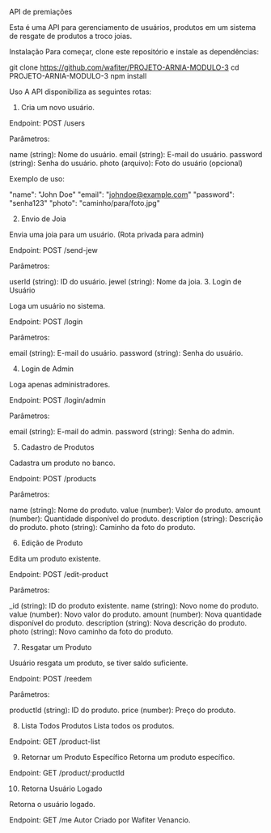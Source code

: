 API de premiações

Esta é uma API para gerenciamento de usuários, produtos em um sistema de resgate de produtos a troco joias.

Instalação
Para começar, clone este repositório e instale as dependências:

git clone https://github.com/wafiter/PROJETO-ARNIA-MODULO-3
cd PROJETO-ARNIA-MODULO-3
npm install

Uso
A API disponibiliza as seguintes rotas:

1. Cria um novo usuário.

Endpoint: POST /users

Parâmetros:

name (string): Nome do usuário.
email (string): E-mail do usuário.
password (string): Senha do usuário.
photo (arquivo): Foto do usuário (opcional)

Exemplo de uso:

"name": "John Doe"
"email": "johndoe@example.com"
"password": "senha123"
"photo": "caminho/para/foto.jpg"

2. Envio de Joia

Envia uma joia para um usuário. (Rota privada para admin)

Endpoint: POST /send-jew

Parâmetros:

userId (string): ID do usuário.
jewel (string): Nome da joia.
3. Login de Usuário

Loga um usuário no sistema.

Endpoint: POST /login

Parâmetros:

email (string): E-mail do usuário.
password (string): Senha do usuário.

4. Login de Admin

Loga apenas administradores.

Endpoint: POST /login/admin

Parâmetros:

email (string): E-mail do admin.
password (string): Senha do admin.

5. Cadastro de Produtos

Cadastra um produto no banco.

Endpoint: POST /products

Parâmetros:

name (string): Nome do produto.
value (number): Valor do produto.
amount (number): Quantidade disponível do produto.
description (string): Descrição do produto.
photo (string): Caminho da foto do produto.

6. Edição de Produto

Edita um produto existente.

Endpoint: POST /edit-product

Parâmetros:

_id (string): ID do produto existente.
name (string): Novo nome do produto.
value (number): Novo valor do produto.
amount (number): Nova quantidade disponível do produto.
description (string): Nova descrição do produto.
photo (string): Novo caminho da foto do produto.

7. Resgatar um Produto

Usuário resgata um produto, se tiver saldo suficiente.

Endpoint: POST /reedem

Parâmetros:

productId (string): ID do produto.
price (number): Preço do produto.

8. Lista Todos Produtos
Lista todos os produtos.

Endpoint: GET /product-list

9. Retornar um Produto Específico
Retorna um produto específico.

Endpoint: GET /product/:productId

10. Retorna Usuário Logado

Retorna o usuário logado.

Endpoint: GET /me
Autor
Criado por Wafiter Venancio.